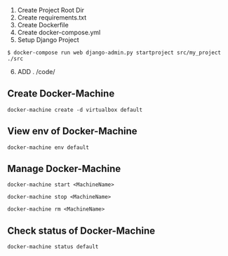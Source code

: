 1. Create Project Root Dir
2. Create requirements.txt
3. Create Dockerfile
4. Create docker-compose.yml
5. Setup Django Project
```
$ docker-compose run web django-admin.py startproject src/my_project ./src 
```
6. ADD . /code/  




## Create Docker-Machine

```
docker-machine create -d virtualbox default
```

## View env of Docker-Machine

```
docker-machine env default
```


## Manage Docker-Machine

```
docker-machine start <MachineName>

docker-machine stop <MachineName>

docker-machine rm <MachineName>

```


## Check status of Docker-Machine

```
docker-machine status default
```
